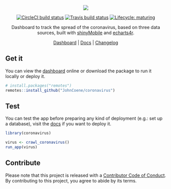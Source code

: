 <div align="center">

![](https://coronavirus.john-coene.com/_media/banner.png)

<!-- badges: start -->
[![CircleCI build status](https://circleci.com/gh/JohnCoene/coronavirus.svg?style=svg)](https://circleci.com/gh/JohnCoene/coronavirus)
[![Travis build status](https://travis-ci.org/JohnCoene/coronavirus.svg?branch=master)](https://travis-ci.org/JohnCoene/coronavirus)
[![Lifecycle: maturing](https://img.shields.io/badge/lifecycle-maturing-blue.svg)](https://www.tidyverse.org/lifecycle/#maturing)
<!-- badges: end -->

Dashboard to track the spread of the coronavirus, based on three data sources, built with [shinyMobile](https://rinterface.github.io/shinyMobile/) and [echarts4r](https://echarts4r.john-coene.com/).

[Dashboard](https://shiny.john-coene.com/coronavirus) | [Docs](https://coronavirus.john-coene.com) | [Changelog](NEWS.md)

</div>

## Get it

You can view the [dashboard](https://shiny.john-coene.com/coronavirus) online or download the package to run it locally or deploy it.

``` r
# install.packages("remotes")
remotes::install_github("JohnCoene/coronavirus")
```

## Test

You can test the app before preparing any kind of deployment (e.g.: set up a database), visit the [docs](https://coronavirus.john-coene.com) if you want to deploy it.

```r
library(coronavirus)

virus <- crawl_coronavirus()
run_app(virus)
```

## Contribute

Please note that this project is released with a [Contributor Code of Conduct](CODE_OF_CONDUCT.md). By contributing to this project, you agree to abide by its terms.
